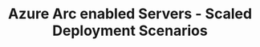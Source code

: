 ---
title: "Azure Arc enabled Servers - Scaled Deployment Scenarios"
linkTitle: "Azure Arc enabled Servers - Scaled Deployment Scenarios"
weight: 8
description: >-
  The following guides are designed to provide scaled onboarding experience to Azure Arc of virtual machines deployed in various platforms and existing environments.
---